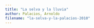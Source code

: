 ```yaml
---
title: "La selva y la lluvia"
author: Palacios, Arnoldo
filename: "la-selva-y-la-palacios-2010"
---
```

